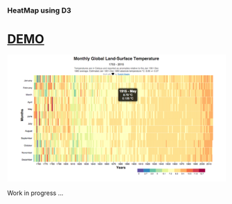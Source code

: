 ### HeatMap using D3

# [DEMO](http://yhagio.github.io/D3-HeatMap)

![Screenshot](/SCR.png)

Work in progress ...